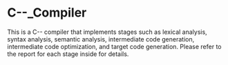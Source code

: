 # C--_Compiler
 This is a C-- compiler that implements stages such as lexical analysis, syntax analysis, semantic analysis, intermediate code generation, intermediate code optimization, and target code generation. Please refer to the report for each stage inside for details.
